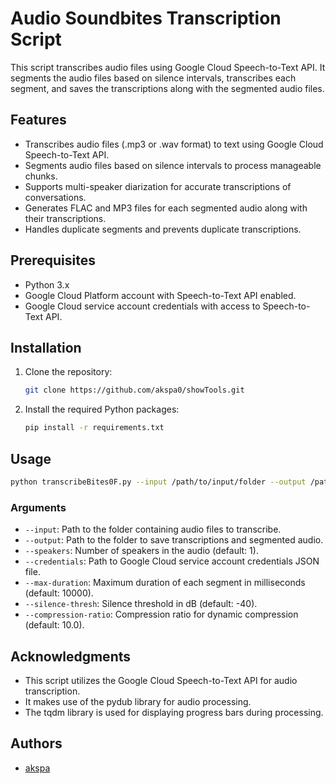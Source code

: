 # Audio Soundbites Transcription Script

This script transcribes audio files using Google Cloud Speech-to-Text API. It segments the audio files based on silence intervals, transcribes each segment, and saves the transcriptions along with the segmented audio files.

## Features

- Transcribes audio files (.mp3 or .wav format) to text using Google Cloud Speech-to-Text API.
- Segments audio files based on silence intervals to process manageable chunks.
- Supports multi-speaker diarization for accurate transcriptions of conversations.
- Generates FLAC and MP3 files for each segmented audio along with their transcriptions.
- Handles duplicate segments and prevents duplicate transcriptions.

## Prerequisites

- Python 3.x
- Google Cloud Platform account with Speech-to-Text API enabled.
- Google Cloud service account credentials with access to Speech-to-Text API.

## Installation

1. Clone the repository:

   ```bash
   git clone https://github.com/akspa0/showTools.git
   ```

2. Install the required Python packages:

   ```bash
   pip install -r requirements.txt
   ```

## Usage

```bash
python transcribeBites0F.py --input /path/to/input/folder --output /path/to/output/folder --speakers 1 --credentials /path/to/credentials.json
```

### Arguments

- `--input`: Path to the folder containing audio files to transcribe.
- `--output`: Path to the folder to save transcriptions and segmented audio.
- `--speakers`: Number of speakers in the audio (default: 1).
- `--credentials`: Path to Google Cloud service account credentials JSON file.
- `--max-duration`: Maximum duration of each segment in milliseconds (default: 10000).
- `--silence-thresh`: Silence threshold in dB (default: -40).
- `--compression-ratio`: Compression ratio for dynamic compression (default: 10.0).

## Acknowledgments

- This script utilizes the Google Cloud Speech-to-Text API for audio transcription.
- It makes use of the pydub library for audio processing.
- The tqdm library is used for displaying progress bars during processing.

## Authors

- [akspa](https://github.com/akspa0)
